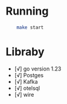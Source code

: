 # Running

```bash
    make start
```

# Libraby
- [√] go version 1.23
- [√] Postges
- [√] Kafka 
- [√] otelsql
- [√] wire
